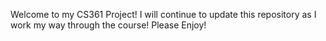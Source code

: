 Welcome to my CS361 Project! I will continue to update this repository as I work my way through the course! Please Enjoy!
